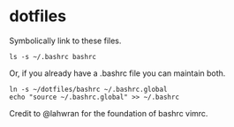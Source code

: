 dotfiles
========
Symbolically link to these files.

```
ls -s ~/.bashrc bashrc
```

Or, if you already have a .bashrc file you can maintain both.

```
ln -s ~/dotfiles/bashrc ~/.bashrc.global
echo "source ~/.bashrc.global" >> ~/.bashrc
```

Credit to @lahwran for the foundation of bashrc vimrc.
